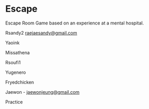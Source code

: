 # Escape
Escape Room Game based on an experience at a mental hospital. 

Rsandy2
raejaesandy@gmail.com

Yaoink

Missathena

Rsoufi1

Yugenero

Fryedchicken

Jaewon - jaewonjeung@gmail.com

Practice